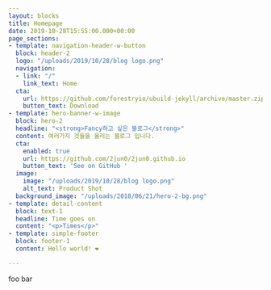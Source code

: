```yaml
---
layout: blocks
title: Homepage
date: 2019-10-28T15:55:00.000+00:00
page_sections:
- template: navigation-header-w-button
  block: header-2
  logo: "/uploads/2019/10/28/blog logo.png"
  navigation:
  - link: "/"
    link_text: Home
  cta:
    url: https://github.com/forestryio/ubuild-jekyll/archive/master.zip
    button_text: Download
- template: hero-banner-w-image
  block: hero-2
  headline: "<strong>Fancy하고 싶은 블로그</strong>"
  content: 여러가지 것들을 올리는 블로그 입니다.
  cta:
    enabled: true
    url: https://github.com/2jun0/2jun0.github.io
    button_text: 'See on GitHub '
  image:
    image: "/uploads/2019/10/28/blog logo.png"
    alt_text: Product Shot
  background_image: "/uploads/2018/06/21/hero-2-bg.png"
- template: detail-content
  block: text-1
  headline: Time goes on
  content: "<p>Times</p>"
- template: simple-footer
  block: footer-1
  content: Hello world! ❤︎

---
```

foo bar